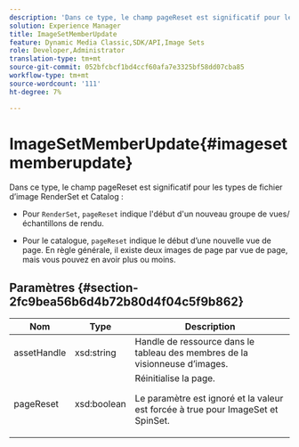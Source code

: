 ```yaml
---
description: 'Dans ce type, le champ pageReset est significatif pour les types de fichier d’image RenderSet et Catalog. '
solution: Experience Manager
title: ImageSetMemberUpdate
feature: Dynamic Media Classic,SDK/API,Image Sets
role: Developer,Administrator
translation-type: tm+mt
source-git-commit: 052bfcbcf1bd4ccf60afa7e3325bf58dd07cba85
workflow-type: tm+mt
source-wordcount: '111'
ht-degree: 7%

---
```



# ImageSetMemberUpdate{#imagesetmemberupdate}

Dans ce type, le champ pageReset est significatif pour les types de fichier d’image RenderSet et Catalog :

* Pour `RenderSet`, `pageReset` indique l&#39;début d&#39;un nouveau groupe de vues/échantillons de rendu.

* Pour le catalogue, `pageReset` indique le début d’une nouvelle vue de page. En règle générale, il existe deux images de page par vue de page, mais vous pouvez en avoir plus ou moins.

## Paramètres {#section-2fc9bea56b6d4b72b80d4f04c5f9b862}

<table id="table_04100BB8ABD84EF68B0A7CE3AD946414"> 
 <thead> 
  <tr> 
   <th colname="col1" class="entry"> Nom </th> 
   <th colname="col2" class="entry"> Type </th> 
   <th colname="col3" class="entry"> Description </th> 
  </tr> 
 </thead>
 <tbody> 
  <tr> 
   <td colname="col1"> <span class="codeph"> <span class="varname"> assetHandle</span> </span> </td> 
   <td colname="col2"> <span class="codeph"> xsd:string</span> </td> 
   <td colname="col3"> Handle de ressource dans le tableau des membres de la visionneuse d’images. </td> 
  </tr> 
  <tr> 
   <td colname="col1"> <span class="codeph"> <span class="varname"> pageReset</span> </span> </td> 
   <td colname="col2"> <span class="codeph"> xsd:boolean</span> </td> 
   <td colname="col3">Réinitialise la page. <p>Le paramètre est ignoré et la valeur est forcée à true pour <span class="codeph"> ImageSet</span> et <span class="codeph"> SpinSet</span>. </p></td> 
  </tr> 
 </tbody> 
</table>

